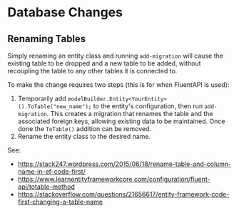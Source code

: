 # Database Changes

## Renaming Tables
Simply renaming an entity class and running `add-migration` will cause the existing table to be dropped and a new table to be added,
without recoupling the table to any other tables it is connected to.

To make the change requires two steps (this is for when FluentAPI is used):

1. Temporarily add `modelBuilder.Entity<YourEntity>().ToTable("new_name");` to the entity's configuration, then run `add-migration`.
   This creates a migration that renames the table and the associated foreign keys, allowing existing data to be maintained.
   Once done the `ToTable()` addition can be removed.
2. Rename the entity class to the desired name.
   
See:
 - https://stack247.wordpress.com/2015/06/18/rename-table-and-column-name-in-ef-code-first/
 - https://www.learnentityframeworkcore.com/configuration/fluent-api/totable-method
 - https://stackoverflow.com/questions/21656617/entity-framework-code-first-changing-a-table-name
 
